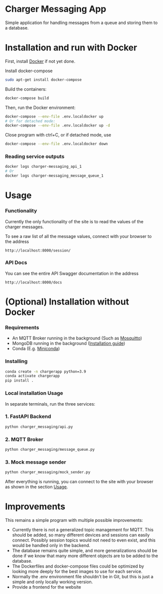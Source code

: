 # Charger Messaging App

Simple application for handling messages from a queue and storing them to a database.

# Installation and run with Docker

First, install [Docker](https://docs.docker.com/engine/install/) if not yet done.


Install docker-compose

```bash
sudo apt-get install docker-compose
```

Build the containers:

```bash
docker-compose build
```

Then, run the Docker environment:

```bash
docker-compose --env-file .env.localdocker up
# Or for detached mode:
docker-compose --env-file .env.localdocker up -d
```

Close program with ctrl+C, or if detached mode, use

```bash
docker-compose --env-file .env.localdocker down
```

### Reading service outputs

```bash
docker logs charger-messaging_api_1
# Or
docker logs charger-messaging_message_queue_1
```

# Usage

### Functionality

Currently the only functionality of the site is to read the values of the charger messages.

To see a raw list of all the message values, connect with your browser to the address

```
http://localhost:8000/session/
```

### API Docs

You can see the entire API Swagger documentation in the address

```
http://localhost:8000/docs
```


# (Optional) Installation without Docker

### Requirements

* An MQTT Broker running in the background (Such as [Mosquitto](http://www.steves-internet-guide.com/install-mosquitto-linux/))
* MongoDB running in the background ([Installation guide](https://www.mongodb.com/docs/manual/tutorial/install-mongodb-on-ubuntu/#install-mongodb-community-edition))
* Conda (E.g. [Miniconda](https://docs.conda.io/en/latest/miniconda.html))

### Installing

```bash
conda create -n chargerapp python=3.9
conda activate chargerapp
pip install .
```

### Local installation Usage

In separate terminals, run the three services:

### 1. FastAPI Backend
```bash
python charger_messaging/api.py
```

### 2. MQTT Broker
```bash
python charger_messaging/message_queue.py
```

### 3. Mock message sender
```bash
python charger_messaging/mock_sender.py
```

After everything is running, you can connect to the site with your browser as shown in the section [Usage](#usage).

# Improvements

This remains a simple program with multiple possible improvements:

* Currently there is not a generalized topic management for MQTT. This should be added, 
so many different devices and sessions can easily connect. Possibly session topics would 
not need to even exist, and this would be handled only in the backend.
* The database remains quite simple, and more generalizations should be done if we 
know that many more different objects are to be added to the database.
* The Dockerfiles and docker-compose files could be optimized by looking more deeply 
for the best images to use for each service.
* Normally the .env environment file shouldn't be in Git, but this is just a simple and only locally working version.
* Provide a frontend for the website